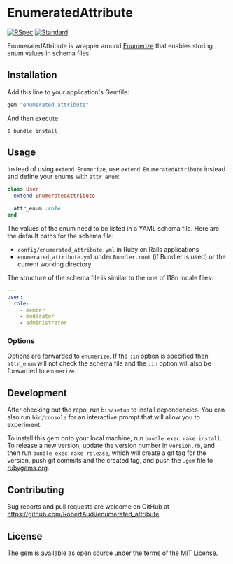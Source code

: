 EnumeratedAttribute
===================

[![RSpec](https://github.com/RobertAudi/EnumeratedAttribute/actions/workflows/rspec.yml/badge.svg)](https://github.com/RobertAudi/EnumeratedAttribute/actions/workflows/rspec.yml)
[![Standard](https://github.com/RobertAudi/EnumeratedAttribute/actions/workflows/standard.yml/badge.svg)](https://github.com/RobertAudi/EnumeratedAttribute/actions/workflows/standard.yml)

EnumeratedAttribute is wrapper around [Enumerize](https://github.com/brainspec/enumerize) that enables storing enum values in schema files.

Installation
------------

Add this line to your application's Gemfile:

```ruby
gem "enumerated_attribute"
```

And then execute:

```console
$ bundle install
```

Usage
-----

Instead of using `extend Enumerize`, use `extend EnumeratedAttribute` instead and define your enums with `attr_enum`:

```ruby
class User
  extend EnumeratedAttribute

  attr_enum :role
end
```

The values of the enum need to be listed in a YAML schema file. Here are the default paths for the schema file:

- `config/enumerated_attribute.yml` in Ruby on Rails applications
- `enumerated_attribute.yml` under `Bundler.root` (if Bundler is used) or the current working directory

The structure of the schema file is similar to the one of I18n locale files:

```yaml
---
user:
  role:
    - member
    - moderator
    - administrator
```

### Options

Options are forwarded to `enumerize`. If the `:in` option is specified then `attr_enum` will not check the schema file and the `:in` option will also be forwarded to `enumerize`.

Development
-----------

After checking out the repo, run `bin/setup` to install dependencies. You can also run `bin/console` for an interactive prompt that will allow you to experiment.

To install this gem onto your local machine, run `bundle exec rake install`. To release a new version, update the version number in `version.rb`, and then run `bundle exec rake release`, which will create a git tag for the version, push git commits and the created tag, and push the `.gem` file to [rubygems.org](https://rubygems.org).

Contributing
------------

Bug reports and pull requests are welcome on GitHub at https://github.com/RobertAudi/enumerated_attribute.

License
-------

The gem is available as open source under the terms of the [MIT License](https://opensource.org/licenses/MIT).

